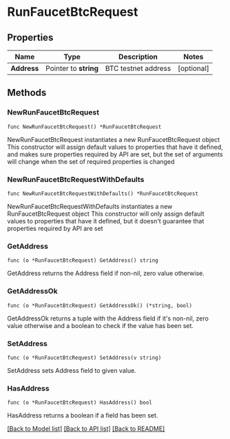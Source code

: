 # RunFaucetBtcRequest

## Properties

Name | Type | Description | Notes
------------ | ------------- | ------------- | -------------
**Address** | Pointer to **string** | BTC testnet address | [optional] 

## Methods

### NewRunFaucetBtcRequest

`func NewRunFaucetBtcRequest() *RunFaucetBtcRequest`

NewRunFaucetBtcRequest instantiates a new RunFaucetBtcRequest object
This constructor will assign default values to properties that have it defined,
and makes sure properties required by API are set, but the set of arguments
will change when the set of required properties is changed

### NewRunFaucetBtcRequestWithDefaults

`func NewRunFaucetBtcRequestWithDefaults() *RunFaucetBtcRequest`

NewRunFaucetBtcRequestWithDefaults instantiates a new RunFaucetBtcRequest object
This constructor will only assign default values to properties that have it defined,
but it doesn't guarantee that properties required by API are set

### GetAddress

`func (o *RunFaucetBtcRequest) GetAddress() string`

GetAddress returns the Address field if non-nil, zero value otherwise.

### GetAddressOk

`func (o *RunFaucetBtcRequest) GetAddressOk() (*string, bool)`

GetAddressOk returns a tuple with the Address field if it's non-nil, zero value otherwise
and a boolean to check if the value has been set.

### SetAddress

`func (o *RunFaucetBtcRequest) SetAddress(v string)`

SetAddress sets Address field to given value.

### HasAddress

`func (o *RunFaucetBtcRequest) HasAddress() bool`

HasAddress returns a boolean if a field has been set.


[[Back to Model list]](../README.md#documentation-for-models) [[Back to API list]](../README.md#documentation-for-api-endpoints) [[Back to README]](../README.md)


